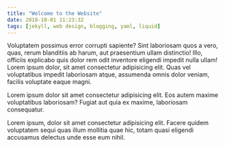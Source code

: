 ```yaml
---
title: "Welcome to the Website"
date: 2018-10-01 11:23:32
tags: [jekyll, web design, blogging, yaml, liquid]
---
```

Voluptatem possimus error corrupti sapiente? <!-- more -->Sint laboriosam quos a vero, quas, rerum blanditiis ab harum, aut praesentium ullam distinctio! Illo, officiis explicabo quis dolor rem odit inventore eligendi impedit nulla ullam! Lorem ipsum dolor, sit amet consectetur adipisicing elit. Quas vel voluptatibus impedit laboriosam atque, assumenda omnis dolor veniam, facilis voluptate eaque magni.

Lorem ipsum dolor sit amet consectetur adipisicing elit. Eos autem maxime voluptatibus laboriosam? Fugiat aut quia ex maxime, laboriosam consequatur.

Lorem ipsum, dolor sit amet consectetur adipisicing elit. Facere quidem voluptatem sequi quas illum mollitia quae hic, totam quasi eligendi accusamus delectus unde esse eum nihil.